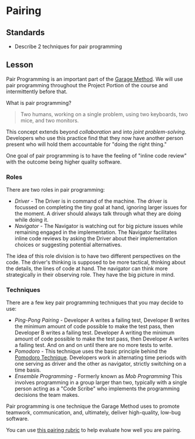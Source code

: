 # Pairing

## Standards

- Describe 2 techniques for pair programming

## Lesson

Pair Programming is an important part of the [Garage Method](https://www.ibm.com/garage/method/practices/code/practice_pair_programming). We will use pair programming throughout the Project Portion of the course and intermittently before that.

What is pair programming?

> Two humans, working on a single problem, using two keyboards, two mice, and two monitors.

This concept extends beyond _collaboration_ and into _joint problem-solving_. Developers who use this practice find that they now have another person present who will hold them accountable for "doing the right thing."

One goal of pair programming is to have the feeling of "inline code review" with the outcome being higher quality software.

### Roles

There are two roles in pair programming:

- _Driver_ - The Driver is in command of the machine. The driver is focussed on completing the tiny goal at hand, ignoring larger issues for the moment. A driver should always talk through what they are doing while doing it.
- _Navigator_ - The Navigator is watching out for big picture issues while remaining engaged in the implementation. The Navigator facilitates inline code reviews by asking the Driver about their implementation choices or suggesting potential alternatives.

The idea of this role division is to have two different perspectives on the code. The driver's thinking is supposed to be more tactical, thinking about the details, the lines of code at hand. The navigator can think more strategically in their observing role. They have the big picture in mind.

### Techniques

There are a few key pair programming techniques that you may decide to use:

- _Ping-Pong Pairing_ - Developer A writes a failing test, Developer B writes the minimum amount of code possible to make the test pass, then Developer B writes a failing test. Developer A writing the minimum amount of code possible to make the test pass, then Developer A writes a failing test. And on and on until there are no more tests to write.
- _Pomodoro_ - This technique uses the basic principle behind the [Pomodoro Technique](https://en.wikipedia.org/wiki/Pomodoro_Technique#:~:text=The%20Pomodoro%20Technique%20is%20a,length%2C%20separated%20by%20short%20breaks.). Developers work in alternating time periods with one serving as driver and the other as navigator, strictly switching on a time basis.
- _Ensemble Programming_ - Formerly known as _Mob Programming_ This involves programming in a group larger than two, typically with a single person acting as a "Code Scribe" who implements the programming decisions the team makes.

Pair programming is one technique the Garage Method uses to promote teamwork, communication, and, ultimately, deliver high-quality, low-bug software.

You can use [this pairing rubric](./pairing-rubric.md) to help evaluate how well you are pairing.
